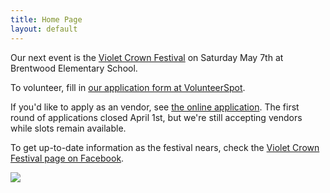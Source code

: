 ```yaml
---
title: Home Page
layout: default
---
```


Our next event is the <a href="vcf.html">Violet Crown Festival</a> on Saturday May 7th at Brentwood Elementary School.

To volunteer, fill in [our application form at VolunteerSpot](http://vols.pt/3X4ytW).

If you'd like to apply as an vendor, see <a href="vcf_apply.html">the online application</a>.  The first round of applications closed April 1st, but we're still accepting vendors while slots remain available.

To get up-to-date information as the festival nears, check the [Violet Crown Festival page on Facebook](https://www.facebook.com/VioletCrownFestival).

<img src="{{ site.baseurl }}/img/7000691842_260e5747fa_b.jpg" class="img-responsive well">
